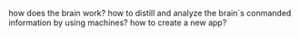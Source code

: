 how does the brain work?
how to distill and analyze the brain`s conmanded information by using machines?
how to create a new app?
